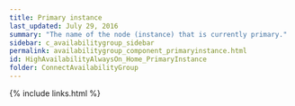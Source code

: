 ```yaml
---
title: Primary instance
last_updated: July 29, 2016
summary: "The name of the node (instance) that is currently primary."
sidebar: c_availabilitygroup_sidebar
permalink: availabilitygroup_component_primaryinstance.html
id: HighAvailabilityAlwaysOn_Home_PrimaryInstance
folder: ConnectAvailabilityGroup
---
```



{% include links.html %}
